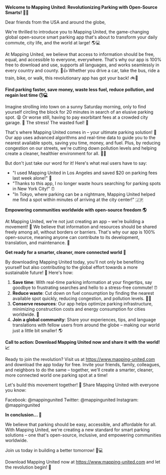 **Welcome to Mapping United: Revolutionizing Parking with Open-Source Smarts! 🚀👋**

Dear friends from the USA and around the globe,

We're thrilled to introduce you to Mapping United, the game-changing global open-source smart parking app that's about to transform your daily commute, city life, and the world at large! 🌎💻

At Mapping United, we believe that access to information should be free, equal, and accessible to everyone, everywhere. That's why our app is 100% free to download and use, supports all languages, and works seamlessly in every country and county. 💸👍 Whether you drive a car, take the bus, ride a train, bike, or walk, this revolutionary app has got your back! 🚲🚌

**Find parking faster, save money, waste less fuel, reduce pollution, and regain lost time 🕒💻**

Imagine strolling into town on a sunny Saturday morning, only to find yourself circling the block for 20 minutes in search of an elusive parking spot. 😩 Or worse still, having to pay exorbitant fees at a crowded city garage. 💸 The stress! The wasted fuel! 🚨

That's where Mapping United comes in – your ultimate parking solution! 🤝 Our app uses advanced algorithms and real-time data to guide you to the nearest available spots, saving you time, money, and fuel. Plus, by reducing congestion on our streets, we're cutting down pollution levels and helping create a cleaner, healthier environment for all. 🌿🏥

But don't just take our word for it! Here's what real users have to say:

* "I used Mapping United in Los Angeles and saved $20 on parking fees last week alone!" 🤑
* "Thanks to this app, I no longer waste hours searching for parking spots in New York City!" ⏰
* "In Tokyo, where parking can be a nightmare, Mapping United helped me find a spot within minutes of arriving at the city center!" 🇯🇵

**Empowering communities worldwide with open-source freedom 🌎**

At Mapping United, we're not just creating an app – we're building a movement! 💪 We believe that information and resources should be shared freely among all, without borders or barriers. That's why our app is 100% open-source, meaning anyone can contribute to its development, translation, and maintenance. 🤝

**Get ready for a smarter, cleaner, more connected world 🌟**

By downloading Mapping United today, you'll not only be benefiting yourself but also contributing to the global effort towards a more sustainable future! 💚 Here's how:

1. **Save time**: With real-time parking information at your fingertips, say goodbye to frustrating searches and hello to a stress-free commute! ⏰
2. **Reduce waste**: Cut down on fuel consumption by finding the nearest available spot quickly, reducing congestion, and pollution levels. 🌿🚨
3. **Conserve resources**: Our app helps optimize parking infrastructure, minimizing construction costs and energy consumption for cities worldwide. 💸
4. **Join a global community**: Share your experiences, tips, and language translations with fellow users from around the globe – making our world just a little bit smaller! 🌎

**Call to action: Download Mapping United now and share it with the world! 📈**

Ready to join the revolution? Visit us at https://www.mapping-united.com and download the app today for free. Invite your friends, family, colleagues, and neighbors to do the same – together, we'll create a smarter, cleaner, more connected world one parking spot at a time!

Let's build this movement together! 💪 Share Mapping United with everyone you know:

Facebook: @mappingunited
Twitter: @mappingunited
Instagram: @mappingunited

**In conclusion... 🌟**

We believe that parking should be easy, accessible, and affordable for all. With Mapping United, we're creating a new standard for smart parking solutions – one that's open-source, inclusive, and empowering communities worldwide.

Join us today in building a better tomorrow! 💚💻

Download Mapping United now at https://www.mapping-united.com and let the revolution begin! 🎉